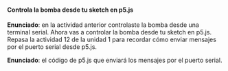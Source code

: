 #### Controla la bomba desde tu sketch en p5.js

**Enunciado**: en la actividad anterior controlaste la bomba desde una terminal serial. Ahora 
vas a controlar la bomba desde tu sketch en p5.js. Repasa 
la actividad 12 de la unidad 1 para recordar cómo enviar mensajes por el puerto serial 
desde p5.js.

**Enunciado**: el código de p5.js que enviará los mensajes por el puerto serial.
